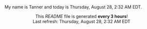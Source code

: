 My name is Tanner and today is Thursday, August 28, 2:32 AM EDT.

<p align="center">This <i>README</i> file is generated <b>every 3 hours</b>!</br>Last refresh: Thursday, August 28, 2:32 AM EDT<br /></p>
